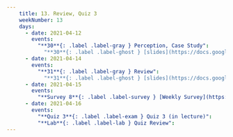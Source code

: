 ```yaml
---
    title: 13. Review, Quiz 3
    weekNumber: 13
    days:
      - date: 2021-04-12
        events:
          "**30**{: .label .label-gray } Perception, Case Study":
            "**30**{: .label .label-ghost } [slides](https://docs.google.com/presentation/d/1J_4HNKB6JteNlCtHbbR-NNrnw3SYabnHbjfUNfVcjQU/edit?usp=sharing) • [code](https://datahub.berkeley.edu/hub/user-redirect/git-sync?repo=https://github.com/surajrampure/data-94-sp21&subPath=lecture/lec30/lec30.ipynb) • [code HTML](resources/assets/lecture/lec30/lec30.html) • [QC](https://edstem.org/us/courses/3251/lessons/12407/slides/60647) • readings: [Basic Principles](https://paldhous.github.io/ucb/2016/dataviz/week2.html)"
      - date: 2021-04-14
        events:
          "**31**{: .label .label-gray } Review":
            "**31**{: .label .label-ghost } [slides](https://docs.google.com/presentation/d/1958uhjqpIQ3mcpxtNObXWldn6WCi_PWOT0i8Tf8-mIw/edit?usp=sharing) • [practice quiz](https://www.gradescope.com/courses/219748/assignments/1175201/) • [QC](https://edstem.org/us/courses/3251/lessons/12430/slides/60826)"
      - date: 2021-04-15
        events:
          "**Survey 8**{: .label .label-survey } [Weekly Survey](https://docs.google.com/forms/d/e/1FAIpQLSf4s7b5VcQcm1CbZvzqO3Jr9juNgMuj2EEiXe_Rw-Q37N6HQw/viewform) **(due Apr. 20)**":
      - date: 2021-04-16
        events:
          "**Quiz 3**{: .label .label-exam } Quiz 3 (in lecture)":
          "**Lab**{: .label .label-lab } Quiz Review":
---
```

